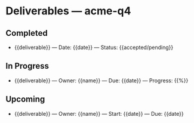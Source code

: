 # Deliverables — acme-q4

## Completed
- {{deliverable}} — Date: {{date}} — Status: {{accepted/pending}}

## In Progress
- {{deliverable}} — Owner: {{name}} — Due: {{date}} — Progress: {{%}}

## Upcoming
- {{deliverable}} — Owner: {{name}} — Start: {{date}} — Due: {{date}}